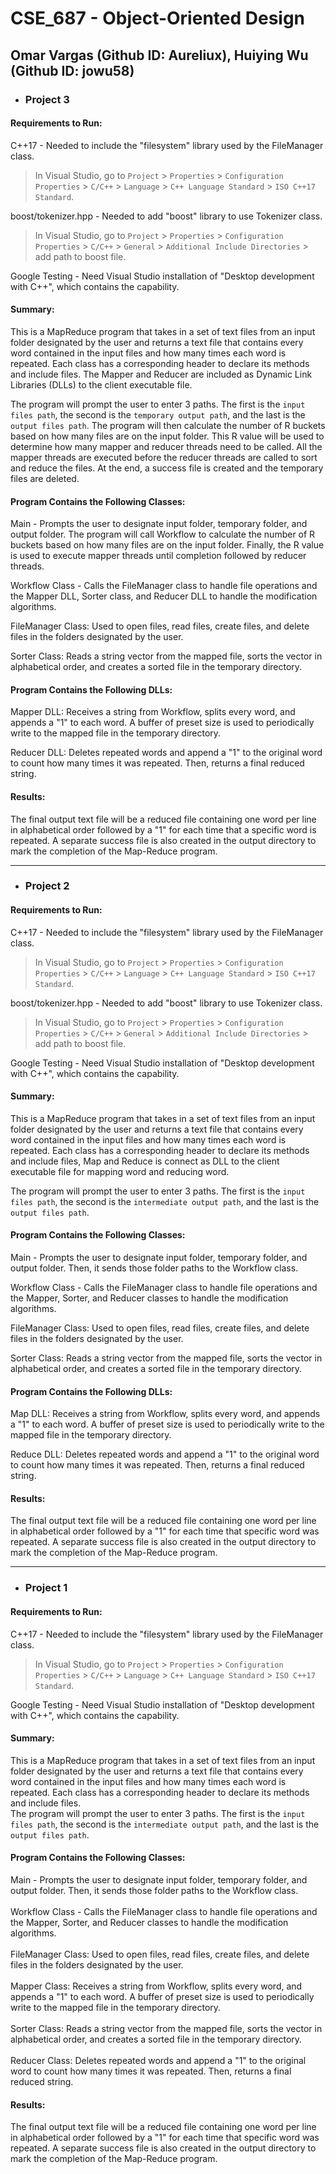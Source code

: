 # CSE_687 - Object-Oriented Design<br>

## Omar Vargas (Github ID: Aureliux), Huiying Wu (Github ID: jowu58)

* ### Project 3

#### Requirements to Run:
C++17 - Needed to include the "filesystem" library used by the FileManager class. 
>In Visual Studio, go to `Project` > `Properties` > `Configuration Properties` > `C/C++` > `Language` > `C++ Language Standard` > `ISO C++17 Standard`.<br>

boost/tokenizer.hpp - Needed to add "boost" library to use Tokenizer class. 
>In Visual Studio, go to `Project` > `Properties` > `Configuration Properties` > `C/C++` > `General` > `Additional Include Directories` > add path to boost file.<br>

Google Testing - Need Visual Studio installation of "Desktop development with C++", which contains the capability.<br>

#### Summary:
This is a MapReduce program that takes in a set of text files from an input folder designated by the user and returns a text file that contains every word contained in the input files and how many times each word is repeated. Each class has a corresponding header to declare its methods and include files. The Mapper and Reducer are included as Dynamic Link Libraries (DLLs) to the client executable file.

The program will prompt the user to enter 3 paths. The first is the `input files path`, the second is the `temporary output path`, and the last is the `output files path`. The program will then calculate the number of R buckets based on how many files are on the input folder. This R value will be used to determine how many mapper and reducer threads need to be called. All the mapper threads are executed before the reducer threads are called to sort and reduce the files. At the end, a success file is created and the temporary files are deleted.

#### Program Contains the Following Classes:
Main - Prompts the user to designate input folder, temporary folder, and output folder. The program will call Workflow to calculate the number of R buckets based on how many files are on the input folder. Finally, the R value is used to execute mapper threads until completion followed by reducer threads.

Workflow Class - Calls the FileManager class to handle file operations and the Mapper DLL, Sorter class, and Reducer DLL to handle the modification algorithms.

FileManager Class: Used to open files, read files, create files, and delete files in the folders designated by the user.

Sorter Class: Reads a string vector from the mapped file, sorts the vector in alphabetical order, and creates a sorted file in the temporary directory.

#### Program Contains the Following DLLs:

Mapper DLL: Receives a string from Workflow, splits every word, and appends a "1" to each word. A buffer of preset size is used to periodically write to the mapped file in the temporary directory.

Reducer DLL: Deletes repeated words and append a "1" to the original word to count how many times it was repeated. Then, returns a final reduced string.<br>

#### Results: 
The final output text file will be a reduced file containing one word per line in alphabetical order followed by a "1" for each time that a specific word is repeated. A separate success file is also created in the output directory to mark the completion of the Map-Reduce program.


_______________
* ### Project 2

#### Requirements to Run:
C++17 - Needed to include the "filesystem" library used by the FileManager class. 
>In Visual Studio, go to `Project` > `Properties` > `Configuration Properties` > `C/C++` > `Language` > `C++ Language Standard` > `ISO C++17 Standard`.<br>

boost/tokenizer.hpp - Needed to add "boost" library to use Tokenizer class. 
>In Visual Studio, go to `Project` > `Properties` > `Configuration Properties` > `C/C++` > `General` > `Additional Include Directories` > add path to boost file.<br>

Google Testing - Need Visual Studio installation of "Desktop development with C++", which contains the capability.<br>

#### Summary:
This is a MapReduce program that takes in a set of text files from an input folder designated by the user and returns a text file that contains every word contained in the input files and how many times each word is repeated. Each class has a corresponding header to declare its methods and include files, Map and Reduce is connect as DLL to the client executable file for mapping word and reducing word.

The program will prompt the user to enter 3 paths. The first is the `input files path`, the second is the `intermediate output path`, and the last is the `output files path`.

#### Program Contains the Following Classes:
Main - Prompts the user to designate input folder, temporary folder, and output folder. Then, it sends those folder paths to the Workflow class.

Workflow Class - Calls the FileManager class to handle file operations and the Mapper, Sorter, and Reducer classes to handle the modification algorithms.

FileManager Class: Used to open files, read files, create files, and delete files in the folders designated by the user.

Sorter Class: Reads a string vector from the mapped file, sorts the vector in alphabetical order, and creates a sorted file in the temporary directory.

#### Program Contains the Following DLLs:

Map DLL: Receives a string from Workflow, splits every word, and appends a "1" to each word. A buffer of preset size is used to periodically write to the mapped file in the temporary directory.

Reduce DLL: Deletes repeated words and append a "1" to the original word to count how many times it was repeated. Then, returns a final reduced string.<br>

#### Results: 
The final output text file will be a reduced file containing one word per line in alphabetical order followed by a "1" for each time that specific word was repeated. A separate success file is also created in the output directory to mark the completion of the Map-Reduce program.


_______________
* ### Project 1

#### Requirements to Run:
C++17 - Needed to include the "filesystem" library used by the FileManager class.
>In Visual Studio, go to `Project` > `Properties` > `Configuration Properties` > `C/C++` > `Language` > `C++ Language Standard` > `ISO C++17 Standard`.<br>

Google Testing - Need Visual Studio installation of "Desktop development with C++", which contains the capability.

#### Summary:
This is a MapReduce program that takes in a set of text files from an input folder designated by the user and returns a text file that contains every word contained in the input files and how many times each word is repeated. Each class has a corresponding header to declare its methods and include files. <br>
The program will prompt the user to enter 3 paths. The first is the `input files path`, the second is the `intermediate output path`, and the last is the `output files path`.


#### Program Contains the Following Classes:
Main - Prompts the user to designate input folder, temporary folder, and output folder. Then, it sends those folder paths to the Workflow class.<br><br>
Workflow Class - Calls the FileManager class to handle file operations and the Mapper, Sorter, and Reducer classes to handle the modification algorithms.<br><br>
FileManager Class: Used to open files, read files, create files, and delete files in the folders designated by the user.<br><br>
Mapper Class: Receives a string from Workflow, splits every word, and appends a "1" to each word. A buffer of preset size is used to periodically write to the mapped file in the temporary directory.<br><br>
Sorter Class: Reads a string vector from the mapped file, sorts the vector in alphabetical order, and creates a sorted file in the temporary directory.<br><br>
Reducer Class: Deletes repeated words and append a "1" to the original word to count how many times it was repeated. Then, returns a final reduced string.
<br>

#### Results:
The final output text file will be a reduced file containing one word per line in alphabetical order followed by a "1" for each time that specific word was repeated.
A separate success file is also created in the output directory to mark the completion of the Map-Reduce program.
